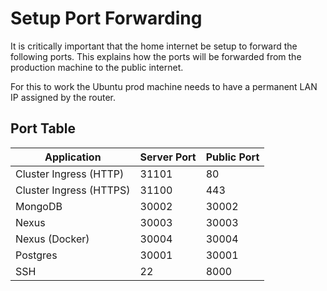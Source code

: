 # Setup Port Forwarding

It is critically important that the home internet be setup to forward the following ports. This explains how the ports will be forwarded from the production machine to the public internet.

For this to work the Ubuntu prod machine needs to have a permanent LAN IP assigned by the router.

## Port Table

| Application             | Server Port | Public Port |
|-------------------------|-------------|-------------|
| Cluster Ingress (HTTP)  | 31101       | 80          |
| Cluster Ingress (HTTPS) | 31100       | 443         |
| MongoDB                 | 30002       | 30002       |
 | Nexus                   | 30003       | 30003       |
| Nexus (Docker)          | 30004       | 30004       |
| Postgres                | 30001       | 30001       |
| SSH                     | 22          | 8000        | 